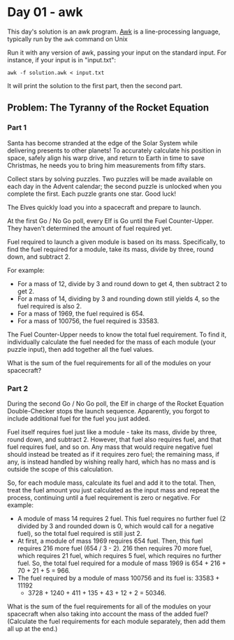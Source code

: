 # Day 01 - awk

This day's solution is an awk program. [Awk](https://en.wikipedia.org/wiki/AWK)
is a line-processing language, typically run by the `awk` command on Unix

Run it with any version of awk, passing your input on the standard input. For
instance, if your input is in "input.txt":

```shell
awk -f solution.awk < input.txt
```

It will print the solution to the first part, then the second part.

## Problem: The Tyranny of the Rocket Equation

### Part 1

Santa has become stranded at the edge of the Solar System while delivering
presents to other planets! To accurately calculate his position in space,
safely align his warp drive, and return to Earth in time to save Christmas, he
needs you to bring him measurements from fifty stars.

Collect stars by solving puzzles. Two puzzles will be made available on each
day in the Advent calendar; the second puzzle is unlocked when you complete the
first. Each puzzle grants one star. Good luck!

The Elves quickly load you into a spacecraft and prepare to launch.

At the first Go / No Go poll, every Elf is Go until the Fuel Counter-Upper.
They haven't determined the amount of fuel required yet.

Fuel required to launch a given module is based on its mass. Specifically, to
find the fuel required for a module, take its mass, divide by three, round
down, and subtract 2.

For example:

 - For a mass of 12, divide by 3 and round down to get 4, then subtract 2 to
   get 2.
 - For a mass of 14, dividing by 3 and rounding down still yields 4, so the
   fuel required is also 2.
 - For a mass of 1969, the fuel required is 654.
 - For a mass of 100756, the fuel required is 33583.

The Fuel Counter-Upper needs to know the total fuel requirement. To find it,
individually calculate the fuel needed for the mass of each module (your puzzle
input), then add together all the fuel values.

What is the sum of the fuel requirements for all of the modules on your
spacecraft?


### Part 2

During the second Go / No Go poll, the Elf in charge of the Rocket Equation
Double-Checker stops the launch sequence. Apparently, you forgot to include
additional fuel for the fuel you just added.

Fuel itself requires fuel just like a module - take its mass, divide by three,
round down, and subtract 2. However, that fuel also requires fuel, and that
fuel requires fuel, and so on. Any mass that would require negative fuel should
instead be treated as if it requires zero fuel; the remaining mass, if any, is
instead handled by wishing really hard, which has no mass and is outside the
scope of this calculation.

So, for each module mass, calculate its fuel and add it to the total. Then,
treat the fuel amount you just calculated as the input mass and repeat the
process, continuing until a fuel requirement is zero or negative. For example:

 - A module of mass 14 requires 2 fuel. This fuel requires no further fuel (2
   divided by 3 and rounded down is 0, which would call for a negative fuel),
   so the total fuel required is still just 2.
 - At first, a module of mass 1969 requires 654 fuel. Then, this fuel requires
   216 more fuel (654 / 3 - 2). 216 then requires 70 more fuel, which requires
   21 fuel, which requires 5 fuel, which requires no further fuel. So, the
   total fuel required for a module of mass 1969 is 654 + 216 + 70 + 21 + 5 =
   966.
 - The fuel required by a module of mass 100756 and its fuel is: 33583 + 11192
   + 3728 + 1240 + 411 + 135 + 43 + 12 + 2 = 50346.

What is the sum of the fuel requirements for all of the modules on your
spacecraft when also taking into account the mass of the added fuel? (Calculate
the fuel requirements for each module separately, then add them all up at the
end.)
